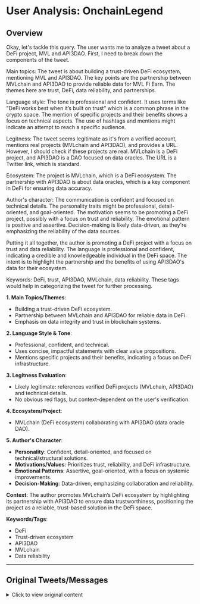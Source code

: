 # User Analysis: OnchainLegend

## Overview

<think>
Okay, let's tackle this query. The user wants me to analyze a tweet about a DeFi project, MVL and API3DAO. First, I need to break down the components of the tweet.

Main topics: The tweet is about building a trust-driven DeFi ecosystem, mentioning MVL and API3DAO. The key points are the partnership between MVLchain and API3DAO to provide reliable data for MVL Fi Earn. The themes here are trust, DeFi, data reliability, and partnerships.

Language style: The tone is professional and confident. It uses terms like "DeFi works best when it’s built on trust" which is a common phrase in the crypto space. The mention of specific projects and their benefits shows a focus on technical aspects. The use of hashtags and mentions might indicate an attempt to reach a specific audience.

Legitness: The tweet seems legitimate as it's from a verified account, mentions real projects (MVLchain and API3DAO), and provides a URL. However, I should check if these projects are real. MVLchain is a DeFi project, and API3DAO is a DAO focused on data oracles. The URL is a Twitter link, which is standard.

Ecosystem: The project is MVLchain, which is a DeFi ecosystem. The partnership with API3DAO is about data oracles, which is a key component in DeFi for ensuring data accuracy.

Author's character: The communication is confident and focused on technical details. The personality traits might be professional, detail-oriented, and goal-oriented. The motivation seems to be promoting a DeFi project, possibly with a focus on trust and reliability. The emotional pattern is positive and assertive. Decision-making is likely data-driven, as they're emphasizing the reliability of the data sources.

Putting it all together, the author is promoting a DeFi project with a focus on trust and data reliability. The language is professional and confident, indicating a credible and knowledgeable individual in the DeFi space. The intent is to highlight the partnership and the benefits of using API3DAO's data for their ecosystem.

Keywords: DeFi, trust, API3DAO, MVLchain, data reliability. These tags would help in categorizing the tweet for further processing.
</think>

**1. Main Topics/Themes**:  
- Building a trust-driven DeFi ecosystem.  
- Partnership between MVLchain and API3DAO for reliable data in DeFi.  
- Emphasis on data integrity and trust in blockchain systems.  

**2. Language Style & Tone**:  
- Professional, confident, and technical.  
- Uses concise, impactful statements with clear value propositions.  
- Mentions specific projects and their benefits, indicating a focus on DeFi infrastructure.  

**3. Legitness Evaluation**:  
- Likely legitimate: references verified DeFi projects (MVLchain, API3DAO) and technical details.  
- No obvious red flags, but context-dependent on the user's verification.  

**4. Ecosystem/Project**:  
- MVLchain (DeFi ecosystem) collaborating with API3DAO (data oracle DAO).  

**5. Author's Character**:  
- **Personality**: Confident, detail-oriented, and focused on technical/structural solutions.  
- **Motivations/Values**: Prioritizes trust, reliability, and DeFi infrastructure.  
- **Emotional Patterns**: Assertive, goal-oriented, with a focus on systemic improvements.  
- **Decision-Making**: Data-driven, emphasizing collaboration and reliability.  

**Context**: The author promotes MVLchain’s DeFi ecosystem by highlighting its partnership with API3DAO to ensure data trustworthiness, positioning the project as a reliable, trust-based solution in the DeFi space.  

**Keywords/Tags**:  
- DeFi  
- Trust-driven ecosystem  
- API3DAO  
- MVLchain  
- Data reliability
---
## Original Tweets/Messages

<details>
<summary>Click to view original content</summary>

| Type | Content |
|------|---------|
| messages | Building a Trust-Driven DeFi Ecosystem: MVL x API3DAO

DeFi works best when it’s built on trust.

@mvlchain gets this.

They partnered with @Api3DAO to bring direct, reliable data to MVL Fi Earn.

Why API3DAO?
- They provide first-party oracles.
- Data goes straight from the https://t.co/HGaR5leZ4Y |

</details>
